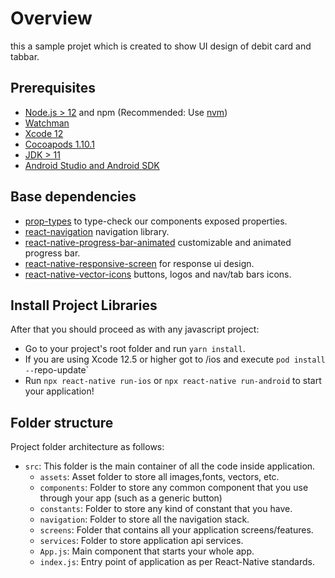 # Overview

this a sample projet which is created to show UI design of debit card and tabbar.
## Prerequisites

- [Node.js > 12](https://nodejs.org) and npm (Recommended: Use [nvm](https://github.com/nvm-sh/nvm))
- [Watchman](https://facebook.github.io/watchman)
- [Xcode 12](https://developer.apple.com/xcode)
- [Cocoapods 1.10.1](https://cocoapods.org)
- [JDK > 11](https://www.oracle.com/java/technologies/javase-jdk11-downloads.html)
- [Android Studio and Android SDK](https://developer.android.com/studio)

## Base dependencies

- [prop-types](https://github.com/facebook/prop-types) to type-check our components exposed properties.
- [react-navigation](https://reactnavigation.org/) navigation library.
- [react-native-progress-bar-animated](https://www.npmjs.com/package/react-native-progress-bar-animated) customizable and animated progress bar.
- [react-native-responsive-screen](npmjs.com/package/react-native-responsive-screen) for response ui design.
- [react-native-vector-icons](https://www.npmjs.com/package/react-native-vector-icons) buttons, logos and nav/tab bars icons.

## Install Project Libraries


After that you should proceed as with any javascript project:

- Go to your project's root folder and run `yarn install`.
- If you are using Xcode 12.5 or higher got to /ios and execute `pod install --`repo-update`
- Run `npx react-native run-ios` or `npx react-native run-android` to start your application!


## Folder structure

Project folder architecture as follows:

- `src`: This folder is the main container of all the code inside application.
  - `assets`: Asset folder to store all images,fonts, vectors, etc.
  - `components`: Folder to store any common component that you use through your app (such as a generic button)
  - `constants`: Folder to store any kind of constant that you have.
  - `navigation`: Folder to store all the navigation stack.
  - `screens`: Folder that contains all your application screens/features.
  - `services`: Folder to store application api services.
  - `App.js`: Main component that starts your whole app.
  - `index.js`: Entry point of application as per React-Native standards.
